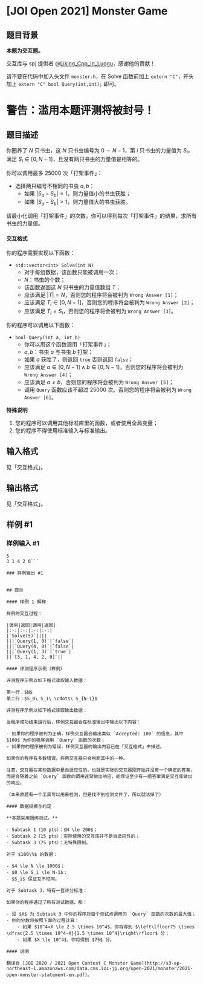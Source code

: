 # [JOI Open 2021] Monster Game

## 题目背景

**本题为交互题。**

交互库与 spj 提供者 @[Liking_Cpp_In_Luogu](https://www.luogu.com.cn/user/705620)，感谢他的贡献！

请不要在代码中加入头文件 `monster.h`，在 Solve 函数前加上 `extern "C"`，开头加上 `extern "C" bool Query(int,int);` 即可。

# 警告：滥用本题评测将被封号！

## 题目描述

你圈养了 $N$ 只书虫，这 $N$ 只书虫编号为 $0 \sim N-1$，第 $i$ 只书虫的力量值为 $S_i$，满足 $S_i \in [0,N-1]$，且没有两只书虫的力量值是相等的。

你可以调用最多 $25000$ 次「打架事件」：

- 选择两只编号不相同的书虫 $a,b$：
	- 如果 $|S_a-S_b|=1$，则力量值小的书虫获胜；
    - 如果 $|S_a-S_b|>1$，则力量值大的书虫获胜。

请最小化调用「打架事件」的次数，你可以得到每次「打架事件」的结果，求所有书虫的力量值。

#### 交互格式

你的程序需要实现以下函数：

- `std::vector<int> Solve(int N)`
	- 对于每组数据，该函数只能被调用一次；
    - $N$：书虫的个数；
    - 该函数返回这 $N$ 只书虫的力量值数组 $T$；
    - 应该满足 $|T|=N$，否则您的程序将会被判为 `Wrong
Answer [1]`；
	- 应该满足 $T_i\in [0,N-1]$，否则您的程序将会被判为 `Wrong Answer [2]`；
    - 应该满足 $T_i=S_i$，否则您的程序将会被判为 `Wrong Answer [3]`。

你的程序可以调用以下函数：

- `bool Query(int a, int b)`
	- 你可以用这个函数调用「打架事件」；
    - $a,b$：书虫 $a$ 与书虫 $b$ 打架；
    - 如果 $a$ 获胜了，则返回 `true` 否则返回 `false`；
    - 应该满足 $a \in [0,N-1]\land b \in [0,N-1]$，否则您的程序将会被判为 `Wrong Answer [4]`；
    - 应该满足 $a \ne b$，否则您的程序将会被判为 `Wrong Answer [5]`；
    - 调用 `Query` 函数应该不超过 $25000$ 次。否则您的程序将会被判为 `Wrong Answer [6]`。
    
**特殊说明**

1. 您的程序可以调用其他标准库里的函数，或者使用全局变量；
2. 您的程序不得使用标准输入与标准输出。

## 输入格式

见「交互格式」。

## 输出格式

见「交互格式」。

## 样例 #1

### 样例输入 #1
```
5
3 1 4 2 0```

### 样例输出 #1

```
```

## 提示

#### 样例 1 解释

样例的交互过程：

|调用|返回|调用|返回|
|:-:|:-:|:-:|:-:|
|`Solve(5)`||||
|||`Query(1, 0)`|`false`|
|||`Query(4, 0)`|`false`|
|||`Query(1, 3)`|`true`|
||`[3, 1, 4, 2, 0]`||

#### 评测程序示例（样例）

评测程序示例以如下格式读取输⼊数据：

第一行：$N$       
第二行：$S_0\ S_1\ \cdots\ S_{N-1}$

评测程序示例以如下格式读取输出数据：

当程序成功结束运行后，样例交互器会在标准输出中输出以下内容：

- 如果你的程序被判为正确，样例交互器会输出类似 `Accepted: 100` 的信息，其中 $100$ 为你的程序调用 `Query` 函数的次数；
- 如果你的程序被判为错误，样例交互器的输出内容已在「交互格式」中描述。

如果你的程序有多数错误，样例交互器只会判断其中的一种。

注意，交互器在某些数据中是自适应性的，也就是实际的交互器刚开始并没有一个确定的答案，而是会随着之前 `Query` 函数的调用逐渐做出响应，能保证至少有一组答案满足交互库做出的响应。

（本来原题有一个工具可以用来检测，但是找不到检测文件了，所以就咕掉了）

#### 数据规模与约定

**本题采用捆绑测试。**

- Subtask 1（10 pts）：$N \le 200$；
- Subtask 2（15 pts）：实际使用的交互库并不是自适应性的；
- Subtask 3（75 pts）：无特殊限制。

对于 $100\%$ 的数据：

- $4 \le N \le 1000$；
- $0 \le S_i \le N-1$；
- $S_i$ 保证互不相同。

对于 Subtask 3，特有一套评分标准：

如果你的程序通过了所有测试数据，那：

- 设 $X$ 为 Subtask 3 中你的程序对每个测试点调用的 `Query` 函数的次数的最大值；
- 你的分数将按照下面的过程计算：	
	- 如果 $10^4<X \le 2.5 \times 10^4$，你将得到 $\left\lfloor75 \times \dfrac{2.5 \times 10^4-X}{1.5 \times 10^4}\right\rfloor$ 分；
    - 如果 $X \le 10^4$，你将得到 $75$ 分。
    
#### 说明

翻译自 [JOI 2020 / 2021 Open Contest C Monster Game](http://s3-ap-northeast-1.amazonaws.com/data.cms.ioi-jp.org/open-2021/monster/2021-open-monster-statement-en.pdf)。
